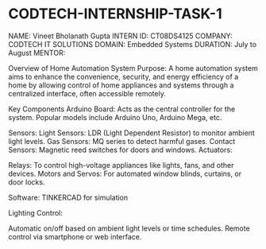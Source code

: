 # CODTECH-INTERNSHIP-TASK-1
NAME: Vineet Bholanath Gupta
INTERN ID: CT08DS4125
COMPANY: CODTECH IT SOLUTIONS
DOMAIN: Embedded Systems
DURATION: July to August
MENTOR: 

Overview of Home Automation System
Purpose:
A home automation system aims to enhance the convenience, security, and energy efficiency of a home by allowing control of home appliances and systems through a centralized interface, often accessible remotely.

Key Components
Arduino Board:
Acts as the central controller for the system.
Popular models include Arduino Uno, Arduino Mega, etc.

Sensors:
Light Sensors: LDR (Light Dependent Resistor) to monitor ambient light levels.
Gas Sensors: MQ series to detect harmful gases.
Contact Sensors: Magnetic reed switches for doors and windows.
Actuators:

Relays: 
To control high-voltage appliances like lights, fans, and other devices.
Motors and Servos: For automated window blinds, curtains, or door locks.

Software:
TINKERCAD for simulation 

Lighting Control:

Automatic on/off based on ambient light levels or time schedules.
Remote control via smartphone or web interface.
